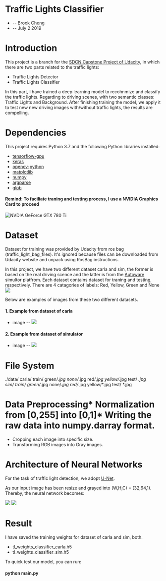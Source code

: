 
# Traffic Lights Classifier 
* -- Brook Cheng
* -- July 2 2019

# Introduction

This project is a branch for the [SDCN Capstone Project of Udacity](https://github.com/udacity/CarND-Capstone), in which there are two parts related to the traffic lights: 

* Traffic Lights Detector
* Traffic Lights Classifier

In this part, I have trained a deep learning model to recohnmize and classify the traffic lights. Regarding to driving scenes, with two semantic classes: Traffic Lights and Background. After finishing training the model, we apply it to test new new driving images with/without traffic lights, the results are compelling.

# Dependencies

This project requires Python 3.7 and the following Python libraries installed:
* [tensorflow-gpu](https://www.tensorflow.org/)
* [keras](https://keras.io/)
* [opencv-python](https://opencv-python-tutroals.readthedocs.io/en/latest/py_tutorials/py_tutorials.html)
* [matplotlib](https://matplotlib.org/)
* [numpy](http://www.numpy.org/)
* [argparse](https://docs.python.org/3/library/argparse.html)
* [glob](https://docs.python.org/3/library/glob.html)

#### Remind: To faciliate traning and testing process, I use a NVIDIA Graphics Card to proceed 
![NVDIA GeForce GTX 780 Ti](//live.staticflickr.com/65535/48235926726_8ca02a533e_h.jpg)


# Dataset

Dataset for training was provided by Udacity from ros bag (traffic_light_bag_files). It's ignored because files can be downloaded from Udacity website and unpack using RosBag instructions.

In this project, we have two different dataset carla and sim, the former is based on the real driving scence and the latter is from the [Autoware](https://github.com/autowarefoundation/autoware) simultor platfrom. Each dataset contains dataset for traning and testing, respectively. 
There are 4 catagories of labels: Red, Yellow, Green and None
![](//live.staticflickr.com/65535/48235925376_0fa2977ebe_b.jpg)

Below are examples of images from these two different datasets.

#### 1. Example from dataset of carla

* image -- ![](//live.staticflickr.com/65535/48235762867_ebc343aa99_c.jpg)
#### 2. Example from dataset of simulator

* image -- ![](//live.staticflickr.com/65535/48235705681_85998d770e_c.jpg)
# File System

./data/
      carla/
           train/
                green/*.jpg
                none/*.jpg
                red/*.jpg
                yellow/*.jpg
           test/
*.jpg               
       sim/
          train/
               green/*.jpg
               none/*.jpg
               red/*.jpg
               yellow/*.jpg
          test/
*.jpg              

# Data Preprocessing* Normalization from [0,255] into [0,1]* Writing the raw data into numpy.darray format.
* Cropping each image into specific size.
* Transforming RGB images into Gray images.

# Architecture of Neural Networks

For the task of traffic light detection, we adopt [U-Net](https://arxiv.org/abs/1505.04597).

As our input image has been resize and grayed into (W,H,C) = (32,64,1). Thereby, the neural network becomes:

![](//live.staticflickr.com/65535/48235939971_f0e84f8a8f_b.jpg)
![](//live.staticflickr.com/65535/48236019627_469a11b48e_b.jpg)

# Result

I have saved the training weights for dataset of carla and sim, both. 

* tl_weights_classifier_carla.h5
* tl_weights_classifier_sim.h5

To quick test our model, you can run:

#### python main.py


```python

```
